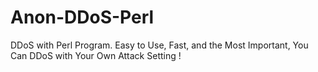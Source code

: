 # Anon-DDoS-Perl
DDoS with Perl Program. Easy to Use, Fast, and the Most Important, You Can DDoS with Your Own Attack Setting !
